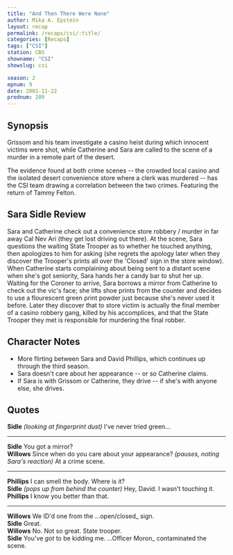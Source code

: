 ```yaml
---
title: "And Then There Were None"
author: Mika A. Epstein
layout: recap
permalink: /recaps/csi/:title/
categories: [Recaps]
tags: ["CSI"]
station: CBS
showname: "CSI"
showslug: csi

season: 2
epnum: 9
date: 2001-11-22
prodnum: 209  
---
```


## Synopsis

Grissom and his team investigate a casino heist during which innocent victims were shot, while Catherine and Sara are called to the scene of a murder in a remote part of the desert.

The evidence found at both crime scenes -- the crowded local casino and the isolated desert convenience store where a clerk was murdered -- has the CSI team drawing a correlation between the two crimes. Featuring the return of Tammy Felton.

## Sara Sidle Review

Sara and Catherine check out a convenience store robbery / murder in far away Cal Nev Ari (they get lost driving out there). At the scene, Sara questions the waiting State Trooper as to whether he touched anything, then apologizes to him for asking (she regrets the apology later when they discover the Trooper's prints all over the 'Closed' sign in the store window). When Catherine starts complaining about being sent to a distant scene when she's got seniority, Sara hands her a candy bar to shut her up. Waiting for the Coroner to arrive, Sara borrows a mirror from Catherine to check out the vic's face; she lifts shoe prints from the counter and decides to use a flourescent green print powder just because she's never used it before. Later they discover that to store victim is actually the final member of a casino robbery gang, killed by his accomplices, and that the State Trooper they met is responsible for murdering the final robber.

## Character Notes

* More flirting between Sara and David Phillips, which continues up through the third season.  
* Sara doesn't care about her appearance -- or so Catherine claims.  
* If Sara is with Grissom or Catherine, they drive -- if she's with anyone else, she drives.

## Quotes

**Sidle** _(looking at fingerprint dust)_ I've never tried green...  

- - -

**Sidle** You got a mirror?  
**Willows** Since when do you care about your appearance? _(pauses, noting Sara's reaction)_ At a crime scene.  

- - -

**Phillips** I can smell the body. Where is it?  
**Sidle** _(pops up from behind the counter)_ Hey, David. I wasn't touching it.  
**Phillips** I know you better than that.  

- - -

**Willows** We ID'd one from the ...open/closed_ sign.  
**Sidle** Great.  
**Willows** No. Not so great. State trooper.  
**Sidle** You've _got_ to be kidding me. ...Officer Moron_ contaminated the scene.

